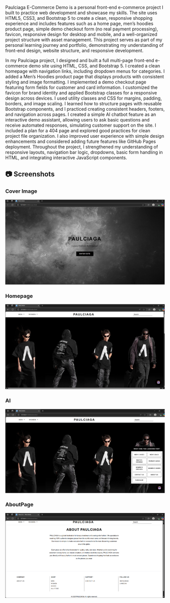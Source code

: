 Paulciaga E-Commerce Demo is a personal front-end e-commerce project I built to practice web development and showcase my skills. The site uses HTML5, CSS3, and Bootstrap 5 to create a clean, responsive shopping experience and includes features such as a home page, men’s hoodies product page, simple demo checkout form (no real payment processing), favicon, responsive design for desktop and mobile, and a well-organized project structure with asset management. This project serves as part of my personal learning journey and portfolio, demonstrating my understanding of front-end design, website structure, and responsive development.

In my Paulciaga project, I designed and built a full multi-page front-end e-commerce demo site using HTML, CSS, and Bootstrap 5. I created a clean homepage with navigation links, including dropdown menus for categories. I added a Men’s Hoodies product page that displays products with consistent styling and image formatting. I implemented a demo checkout page featuring form fields for customer and card information. I customized the favicon for brand identity and applied Bootstrap classes for a responsive design across devices. I used utility classes and CSS for margins, padding, borders, and image scaling. I learned how to structure pages with reusable Bootstrap components, and I practiced creating consistent headers, footers, and navigation across pages. I created a simple AI chatbot feature as an interactive demo assistant, allowing users to ask basic questions and receive automated responses, simulating customer support on the site. I included a plan for a 404 page and explored good practices for clean project file organization. I also improved user experience with simple design enhancements and considered adding future features like GitHub Pages deployment. Throughout the project, I strengthened my understanding of responsive layouts, navigation bar logic, dropdowns, basic form handling in HTML, and integrating interactive JavaScript components.


## 📷 Screenshots

### Cover Image
![Image alt](https://github.com/paulcodes777/Paulciaga/blob/86cdab6a4be3c1c9905da1a7a68a2c882a1c7edd/Screenshot%202025-05-14%20121645.png)

### Homepage
![Image alt](https://github.com/paulcodes777/Paulciaga/blob/34be1dc49a54432fd2e36b3e0e332888f87ecaaa/home.png)

### AI 
![Image alt](https://github.com/paulcodes777/Paulciaga/blob/df00e1001a24a62e9c1bdf219a2c93ce345efd47/AI.png)

### AboutPage
![Image alt](https://github.com/paulcodes777/Paulciaga/blob/bd83c32dfb1617be62e2466190c0da8adf924581/about.png)



